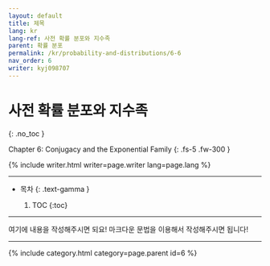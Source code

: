 ```yaml
---
layout: default
title: 제목
lang: kr
lang-ref: 사전 확률 분포와 지수족
parent: 확률 분포
permalink: /kr/probability-and-distributions/6-6
nav_order: 6
writer: kyj098707
---
```


# 사전 확률 분포와 지수족
{: .no_toc }

Chapter 6: Conjugacy and the Exponential Family
{: .fs-5 .fw-300 }


{% include writer.html writer=page.writer lang=page.lang %}

---

- 목차
    {: .text-gamma }

    1. TOC
    {:toc}

---

여기에 내용을 작성해주시면 되요! 마크다운 문법을 이용해서 작성해주시면 됩니다!

---
<!-- id = [page_num] -->
{% include category.html category=page.parent id=6 %}

```